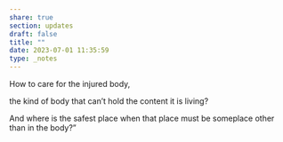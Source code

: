 ```yaml
---
share: true
section: updates
draft: false
title: ""
date: 2023-07-01 11:35:59
type: _notes
---
```


How to care for the injured body,

the kind of body that can’t hold
the content it is living?

And where is the safest place when that place
must be someplace other than in the body?”
